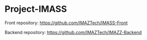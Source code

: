 # Project-IMASS
Front repository:
https://github.com/IMAZTech/IMASS-Front

Backend repository:
https://github.com/IMAZTech/IMAZZ-Backend
